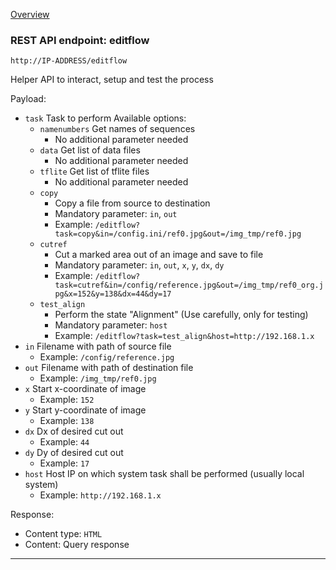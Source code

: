 [Overview](_OVERVIEW.md) 

### REST API endpoint: editflow

`http://IP-ADDRESS/editflow`


Helper API to interact, setup and test the process

Payload:
- `task` Task to perform
  Available options:
  - `namenumbers` Get names of sequences
    - No additional parameter needed
  - `data` Get list of data files
    - No additional parameter needed
  - `tflite` Get list of tflite files
    - No additional parameter needed
  - `copy`
    - Copy a file from source to destination
    - Mandatory parameter: `in`, `out` 
    - Example: `/editflow?task=copy&in=/config.ini/ref0.jpg&out=/img_tmp/ref0.jpg`
  - `cutref`
    - Cut a marked area out of an image and save to file
    - Mandatory parameter: `in`, `out`, `x`, `y`, `dx`, `dy`
    - Example: `/editflow?task=cutref&in=/config/reference.jpg&out=/img_tmp/ref0_org.jpg&x=152&y=138&dx=44&dy=17`
  - `test_align`
    - Perform the state "Alignment" (Use carefully, only for testing)
    - Mandatory parameter: `host`
    - Example: `/editflow?task=test_align&host=http://192.168.1.x`
- `in` Filename with path of source file
  - Example: `/config/reference.jpg`
- `out` Filename with path of destination file
  - Example: `/img_tmp/ref0.jpg`
- `x` Start x-coordinate of image
  - Example: `152`
- `y` Start y-coordinate of image
  - Example: `138`
- `dx` Dx of desired cut out
  - Example: `44`
- `dy` Dy of desired cut out
  - Example: `17`
- `host` Host IP on which system task shall be performed (usually local system)
  - Example: `http://192.168.1.x`


Response:
- Content type: `HTML`
- Content: Query response

---
